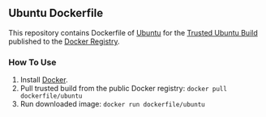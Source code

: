 ## Ubuntu Dockerfile

This repository contains Dockerfile of [Ubuntu](http://www.ubuntu.com/) for the [Trusted Ubuntu Build](https://index.docker.io/u/dockerfile/ubuntu/) published to the [Docker Registry](https://index.docker.io/).

### How To Use

1. Install [Docker](https://www.docker.io/).
2. Pull trusted build from the public Docker registry: `docker pull dockerfile/ubuntu`
3. Run downloaded image: `docker run dockerfile/ubuntu`
